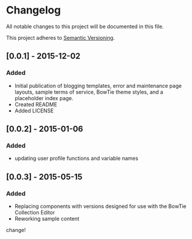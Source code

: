 # Changelog

All notable changes to this project will be documented in this file.

This project adheres to [Semantic Versioning](http://semver.org/).

## [0.0.1] - 2015-12-02
### Added
- Initial publication of blogging templates, error and maintenance page layouts, sample terms of service, BowTie theme styles, and a placeholder index page.
- Created README
- Added LICENSE

## [0.0.2] - 2015-01-06
### Added
- updating user profile functions and variable names

## [0.0.3] - 2015-05-15
### Added
- Replacing components with versions designed for use with the BowTie Collection Editor
- Reworking sample content

change!
